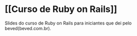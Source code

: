 [[Curso de Ruby on Rails]]
=================

Slides do curso de Ruby on Rails para iniciantes que dei pelo
beved(beved.com.br).
